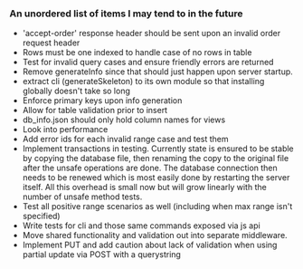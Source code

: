 ### An unordered list of items I may tend to in the future

- 'accept-order' response header should be sent upon an invalid order
  request header
- Rows must be one indexed to handle case of no rows in table
- Test for invalid query cases and ensure friendly errors are returned
- Remove generateInfo since that should just happen upon server startup.
- extract cli (generateSkeleton) to its own module so that installing globally
  doesn't take so long
- Enforce primary keys upon info generation
- Allow for table validation prior to insert
- db_info.json should only hold column names for views
- Look into performance
- Add error ids for each invalid range case and test them
- Implement transactions in testing. Currently state is ensured to be stable
  by copying the database file, then renaming the copy to the original file
  after the unsafe operations are done. The database connection then needs to
  be renewed which is most easily done by restarting the server itself. All
  this overhead is small now but will grow linearly with the number of unsafe
  method tests.
- Test all positive range scenarios as well (including when max range
  isn't specified)
- Write tests for cli and those same commands exposed via js api
- Move shared functionality and validation out into separate middleware.
- Implement PUT and add caution about lack of validation when using
  partial update via POST with a querystring
